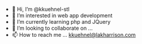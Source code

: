 - 👋 Hi, I’m @kkuehnel-stl
- 👀 I’m interested in web app development
- 🌱 I’m currently learning php and JQuery
- 💞️ I’m looking to collaborate on ...
- 📫 How to reach me ... kkuehnel@lakharrison.com

<!---
kkuehnel-stl/kkuehnel-stl is a ✨ special ✨ repository because its `README.md` (this file) appears on your GitHub profile.
You can click the Preview link to take a look at your changes.
--->
